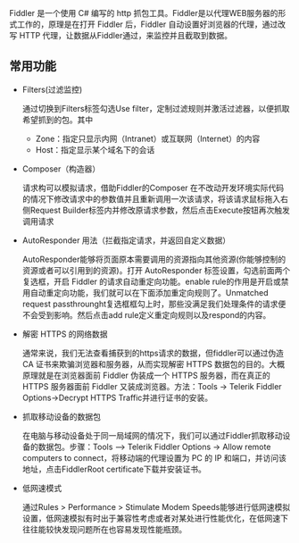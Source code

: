 Fiddler 是一个使用 C# 编写的 http 抓包工具。Fiddler是以代理WEB服务器的形式工作的，原理是在打开 Fiddler 后，Fiddler 自动设置好浏览器的代理，通过改写 HTTP 代理，让数据从Fiddler通过，来监控并且截取到数据。

## 常用功能

* Filters(过滤监控)

    通过切换到Filters标签勾选Use filter，定制过滤规则并激活过滤器，以便抓取希望抓到的包。其中
    * Zone：指定只显示内网（Intranet）或互联网（Internet）的内容
    * Host：指定显示某个域名下的会话

* Composer（构造器）

    请求构可以模拟请求，借助Fiddler的Composer 在不改动开发环境实际代码的情况下修改请求中的参数值并且重新调用一次该请求，将该请求鼠标拖入右侧Request Builder标签内并修改原请求参数，然后点击Execute按钮再次触发调用请求

* AutoResponder 用法（拦截指定请求，并返回自定义数据）

    AutoResponder能够将页面原本需要调用的资源指向其他资源(你能够控制的资源或者可以引用到的资源)。打开 AutoResponder 标签设置，勾选前面两个复选框，开启 Fiddler 的请求自动重定向功能。enable rule的作用是开启或禁用自动重定向功能，我们就可以在下面添加重定向规则了。Unmatched request passthrounght复选框框勾上时，那些没满足我们处理条件的请求便不会受到影响。然后点击add rule定义重定向规则以及respond的内容。

* 解密 HTTPS 的网络数据

    通常来说，我们无法查看捕获到的https请求的数据，但fiddler可以通过伪造 CA 证书来欺骗浏览器和服务器，从而实现解密 HTTPS 数据包的目的。大概原理就是在浏览器面前 Fiddler 伪装成一个 HTTPS 服务器，而在真正的 HTTPS 服务器面前 Fiddler 又装成浏览器。方法：Tools -> Telerik Fiddler Options->Decrypt HTTPS Traffic并进行证书的安装。

* 抓取移动设备的数据包

    在电脑与移动设备处于同一局域网的情况下，我们可以通过Fiddler抓取移动设备的数据包。步骤：Tools –> Telerik Fiddler Options -> Allow remote computers to connect，将移动端的代理设置为 PC 的 IP 和端口，并访问该地址，点击FiddlerRoot certificate下载并安装证书。

* 低网速模式 

   通过Rules > Performance > Stimulate Modem Speeds能够进行低网速模拟设置，低网速模拟有时出于兼容性考虑或者对某处进行性能优化，在低网速下往往能较快发现问题所在也容易发现性能瓶颈。